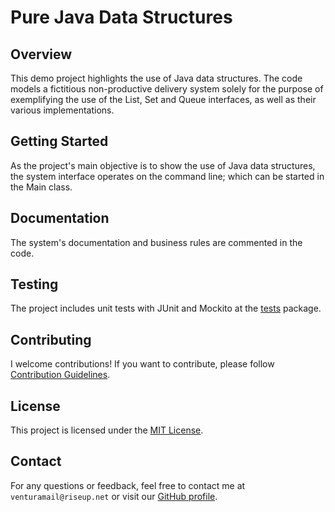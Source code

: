 # Pure Java Data Structures

## Overview
This demo project highlights the use of Java data structures. The code models a fictitious non-productive delivery system solely for the purpose of exemplifying the use of the List, Set and Queue interfaces, as well as their various implementations.

## Getting Started
As the project's main objective is to show the use of Java data structures, the system interface operates on the command line; which can be started in the Main class.

## Documentation
The system's documentation and business rules are commented in the code.

## Testing
The project includes unit tests with JUnit and Mockito at the [tests](src/test/java/test) package.

## Contributing
I welcome contributions! If you want to contribute, please follow [Contribution Guidelines](CONTRIBUTING.md).

## License
This project is licensed under the [MIT License](LICENSE).

## Contact
For any questions or feedback, feel free to contact me at `venturamail@riseup.net` or visit our [GitHub profile](https://github.com/venturasistemoj).
